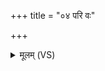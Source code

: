 +++
title = "०४ परि वः"

+++
<details><summary>मूलम् (VS)</summary>

परि॑ वः॒ सिक॑तावती ध॒नूर्बृ॑ह॒त्य॑क्रमीत्। तिष्ठ॑ते॒लय॑ता॒ सु क॑म् ॥
</details>